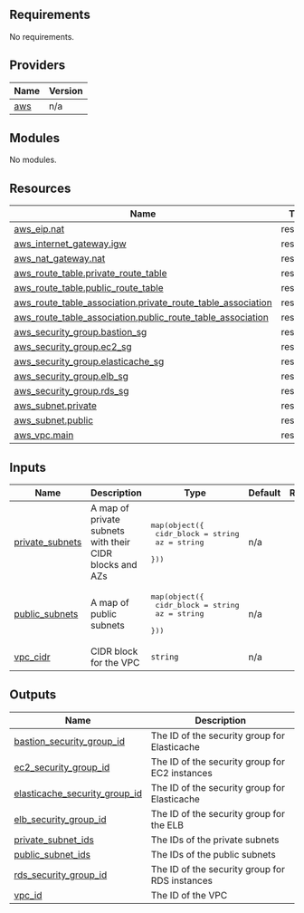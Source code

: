 ## Requirements

No requirements.

## Providers

| Name | Version |
|------|---------|
| <a name="provider_aws"></a> [aws](#provider\_aws) | n/a |

## Modules

No modules.

## Resources

| Name | Type |
|------|------|
| [aws_eip.nat](https://registry.terraform.io/providers/hashicorp/aws/latest/docs/resources/eip) | resource |
| [aws_internet_gateway.igw](https://registry.terraform.io/providers/hashicorp/aws/latest/docs/resources/internet_gateway) | resource |
| [aws_nat_gateway.nat](https://registry.terraform.io/providers/hashicorp/aws/latest/docs/resources/nat_gateway) | resource |
| [aws_route_table.private_route_table](https://registry.terraform.io/providers/hashicorp/aws/latest/docs/resources/route_table) | resource |
| [aws_route_table.public_route_table](https://registry.terraform.io/providers/hashicorp/aws/latest/docs/resources/route_table) | resource |
| [aws_route_table_association.private_route_table_association](https://registry.terraform.io/providers/hashicorp/aws/latest/docs/resources/route_table_association) | resource |
| [aws_route_table_association.public_route_table_association](https://registry.terraform.io/providers/hashicorp/aws/latest/docs/resources/route_table_association) | resource |
| [aws_security_group.bastion_sg](https://registry.terraform.io/providers/hashicorp/aws/latest/docs/resources/security_group) | resource |
| [aws_security_group.ec2_sg](https://registry.terraform.io/providers/hashicorp/aws/latest/docs/resources/security_group) | resource |
| [aws_security_group.elasticache_sg](https://registry.terraform.io/providers/hashicorp/aws/latest/docs/resources/security_group) | resource |
| [aws_security_group.elb_sg](https://registry.terraform.io/providers/hashicorp/aws/latest/docs/resources/security_group) | resource |
| [aws_security_group.rds_sg](https://registry.terraform.io/providers/hashicorp/aws/latest/docs/resources/security_group) | resource |
| [aws_subnet.private](https://registry.terraform.io/providers/hashicorp/aws/latest/docs/resources/subnet) | resource |
| [aws_subnet.public](https://registry.terraform.io/providers/hashicorp/aws/latest/docs/resources/subnet) | resource |
| [aws_vpc.main](https://registry.terraform.io/providers/hashicorp/aws/latest/docs/resources/vpc) | resource |

## Inputs

| Name | Description | Type | Default | Required |
|------|-------------|------|---------|:--------:|
| <a name="input_private_subnets"></a> [private\_subnets](#input\_private\_subnets) | A map of private subnets with their CIDR blocks and AZs | <pre>map(object({<br>    cidr_block = string<br>    az         = string<br>  }))</pre> | n/a | yes |
| <a name="input_public_subnets"></a> [public\_subnets](#input\_public\_subnets) | A map of public subnets | <pre>map(object({<br>    cidr_block = string<br>    az         = string<br>  }))</pre> | n/a | yes |
| <a name="input_vpc_cidr"></a> [vpc\_cidr](#input\_vpc\_cidr) | CIDR block for the VPC | `string` | n/a | yes |

## Outputs

| Name | Description |
|------|-------------|
| <a name="output_bastion_security_group_id"></a> [bastion\_security\_group\_id](#output\_bastion\_security\_group\_id) | The ID of the security group for Elasticache |
| <a name="output_ec2_security_group_id"></a> [ec2\_security\_group\_id](#output\_ec2\_security\_group\_id) | The ID of the security group for EC2 instances |
| <a name="output_elasticache_security_group_id"></a> [elasticache\_security\_group\_id](#output\_elasticache\_security\_group\_id) | The ID of the security group for Elasticache |
| <a name="output_elb_security_group_id"></a> [elb\_security\_group\_id](#output\_elb\_security\_group\_id) | The ID of the security group for the ELB |
| <a name="output_private_subnet_ids"></a> [private\_subnet\_ids](#output\_private\_subnet\_ids) | The IDs of the private subnets |
| <a name="output_public_subnet_ids"></a> [public\_subnet\_ids](#output\_public\_subnet\_ids) | The IDs of the public subnets |
| <a name="output_rds_security_group_id"></a> [rds\_security\_group\_id](#output\_rds\_security\_group\_id) | The ID of the security group for RDS instances |
| <a name="output_vpc_id"></a> [vpc\_id](#output\_vpc\_id) | The ID of the VPC |
